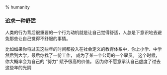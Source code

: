 % humanity

### 追求一种舒适

人类的行为背后很重要的一个行为动机就是让自己觉得舒适，人总是下意识地去避免那些让自己觉得不舒服的事情。

比如如果你将过去这些年的时间都投入在社会定义的教育体系中，你上小学、中学然后到大学，最后你找了一份工作，
成为了某一个公司的一个雇员。
这个时候，
你大概率会为自己的 “努力” 赋予很高的价值。
因为你不愿意承认自己虚度了过去这些年的光阴
